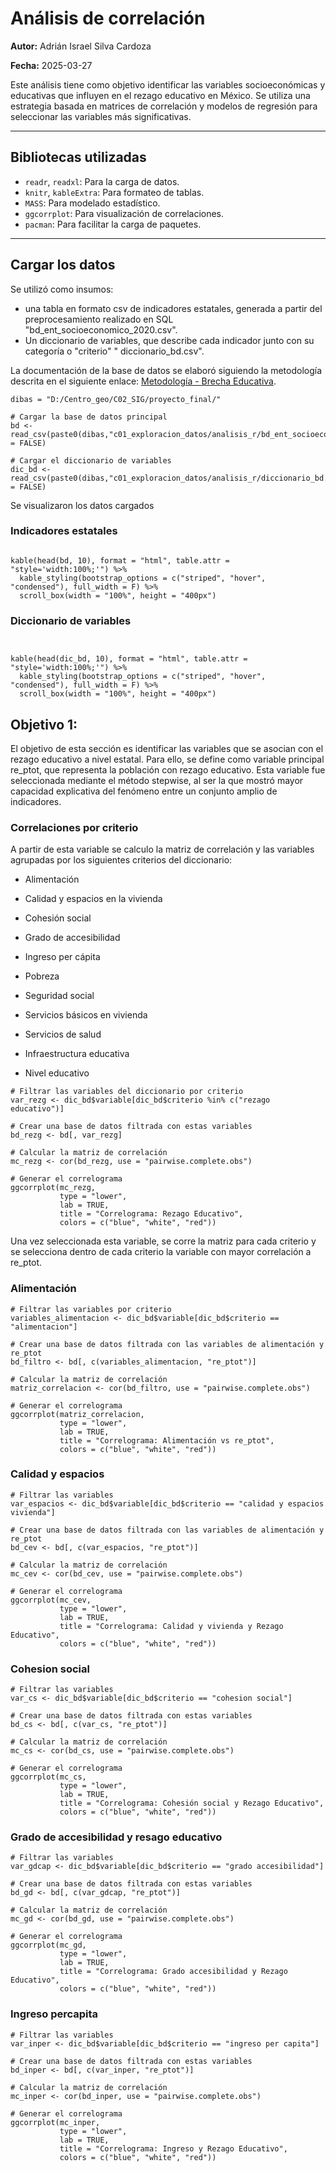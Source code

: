 # Análisis de correlación

**Autor:** Adrián Israel Silva Cardoza  
          
**Fecha:** 2025-03-27

Este análisis tiene como objetivo identificar las variables socioeconómicas y educativas que influyen en el rezago educativo en México. Se utiliza una estrategia basada en matrices de correlación y modelos de regresión para seleccionar las variables más significativas.

---

##  Bibliotecas utilizadas

- `readr`, `readxl`: Para la carga de datos.
- `knitr`, `kableExtra`: Para formateo de tablas.
- `MASS`: Para modelado estadístico.
- `ggcorrplot`: Para visualización de correlaciones.
- `pacman`: Para facilitar la carga de paquetes.

---

##  Cargar los datos 

Se utilizó como insumos:
- una tabla en formato csv de indicadores estatales, generada a partir del preprocesamiento realizado en SQL "bd_ent_socioeconomico_2020.csv".
- Un diccionario de variables, que describe cada indicador junto con su categoría o "criterio" " diccionario_bd.csv".
  
La documentación de la base de datos se elaboró siguiendo la metodología descrita en el siguiente enlace: [Metodología - Brecha Educativa](https://github.com/emiliano98mx/BrechaEducativa/blob/main/BD_SQL.md).


```{r Carga bases de datos}
dibas = "D:/Centro_geo/C02_SIG/proyecto_final/"

# Cargar la base de datos principal
bd <- read_csv(paste0(dibas,"c01_exploracion_datos/analisis_r/bd_ent_socioeconomico_2020.csv"),show_col_types = FALSE)

# Cargar el diccionario de variables
dic_bd <- read_csv(paste0(dibas,"c01_exploracion_datos/analisis_r/diccionario_bd.csv"),show_col_types = FALSE)
```
Se visualizaron los datos cargados 

### Indicadores estatales
```{r Visualizar cuadro de variables}

kable(head(bd, 10), format = "html", table.attr = "style='width:100%;'") %>%
  kable_styling(bootstrap_options = c("striped", "hover", "condensed"), full_width = F) %>%
  scroll_box(width = "100%", height = "400px")
```
### Diccionario de variables
```{r Visualizar diccionarios}


kable(head(dic_bd, 10), format = "html", table.attr = "style='width:100%;'") %>%
  kable_styling(bootstrap_options = c("striped", "hover", "condensed"), full_width = F) %>%
  scroll_box(width = "100%", height = "400px")
```

## Objetivo 1:
El objetivo de esta sección es identificar las variables que se asocian con el rezago educativo a nivel estatal. Para ello, se define como variable principal re_ptot, que representa la población con rezago educativo. Esta variable fue seleccionada mediante el método stepwise, al ser la que mostró mayor capacidad explicativa del fenómeno entre un conjunto amplio de indicadores.

### Correlaciones por criterio
A partir de esta variable se calculo la matriz de correlación y las variables agrupadas por los siguientes criterios del diccionario:

- Alimentación

- Calidad y espacios en la vivienda

- Cohesión social

- Grado de accesibilidad

- Ingreso per cápita

- Pobreza

- Seguridad social

- Servicios básicos en vivienda

- Servicios de salud

- Infraestructura educativa

- Nivel educativo



```{r matriz de rezago educativo}
# Filtrar las variables del diccionario por criterio
var_rezg <- dic_bd$variable[dic_bd$criterio %in% c("rezago educativo")]

# Crear una base de datos filtrada con estas variables
bd_rezg <- bd[, var_rezg]

# Calcular la matriz de correlación
mc_rezg <- cor(bd_rezg, use = "pairwise.complete.obs")

# Generar el correlograma
ggcorrplot(mc_rezg, 
           type = "lower", 
           lab = TRUE, 
           title = "Correlograma: Rezago Educativo",
           colors = c("blue", "white", "red"))
```
Una vez seleccionada esta variable, se corre la matriz para cada criterio y se selecciona dentro de cada criterio la variable con mayor correlación a re_ptot.
### Alimentación 
```{r matriz de correlacion alimentación vs rezago}
# Filtrar las variables por criterio
variables_alimentacion <- dic_bd$variable[dic_bd$criterio == "alimentacion"]

# Crear una base de datos filtrada con las variables de alimentación y re_ptot
bd_filtro <- bd[, c(variables_alimentacion, "re_ptot")]

# Calcular la matriz de correlación
matriz_correlacion <- cor(bd_filtro, use = "pairwise.complete.obs")

# Generar el correlograma
ggcorrplot(matriz_correlacion, 
           type = "lower", 
           lab = TRUE, 
           title = "Correlograma: Alimentación vs re_ptot",
           colors = c("blue", "white", "red"))

```
### Calidad y espacios
```{r matriz Calidad y espacios}
# Filtrar las variables
var_espacios <- dic_bd$variable[dic_bd$criterio == "calidad y espacios vivienda"]

# Crear una base de datos filtrada con las variables de alimentación y re_ptot
bd_cev <- bd[, c(var_espacios, "re_ptot")]

# Calcular la matriz de correlación
mc_cev <- cor(bd_cev, use = "pairwise.complete.obs")

# Generar el correlograma
ggcorrplot(mc_cev, 
           type = "lower", 
           lab = TRUE, 
           title = "Correlograma: Calidad y vivienda y Rezago Educativo",
           colors = c("blue", "white", "red"))
```
### Cohesion social

```{r Matriz corr cohesion social, eval =FALSE}
# Filtrar las variables
var_cs <- dic_bd$variable[dic_bd$criterio == "cohesion social"]

# Crear una base de datos filtrada con estas variables
bd_cs <- bd[, c(var_cs, "re_ptot")]

# Calcular la matriz de correlación
mc_cs <- cor(bd_cs, use = "pairwise.complete.obs")

# Generar el correlograma
ggcorrplot(mc_cs, 
           type = "lower", 
           lab = TRUE, 
           title = "Correlograma: Cohesión social y Rezago Educativo",
           colors = c("blue", "white", "red"))
```
### Grado de accesibilidad y resago educativo 

```{r Matriz corr GDCAP}
# Filtrar las variables
var_gdcap <- dic_bd$variable[dic_bd$criterio == "grado accesibilidad"]

# Crear una base de datos filtrada con estas variables
bd_gd <- bd[, c(var_gdcap, "re_ptot")]

# Calcular la matriz de correlación
mc_gd <- cor(bd_gd, use = "pairwise.complete.obs")

# Generar el correlograma
ggcorrplot(mc_gd, 
           type = "lower", 
           lab = TRUE, 
           title = "Correlograma: Grado accesibilidad y Rezago Educativo",
           colors = c("blue", "white", "red"))
```
### Ingreso percapita
```{r Matriz ingreso percapita}
# Filtrar las variables
var_inper <- dic_bd$variable[dic_bd$criterio == "ingreso per capita"]

# Crear una base de datos filtrada con estas variables
bd_inper <- bd[, c(var_inper, "re_ptot")]

# Calcular la matriz de correlación
mc_inper <- cor(bd_inper, use = "pairwise.complete.obs")

# Generar el correlograma
ggcorrplot(mc_inper, 
           type = "lower", 
           lab = TRUE, 
           title = "Correlograma: Ingreso y Rezago Educativo",
           colors = c("blue", "white", "red"))
```

